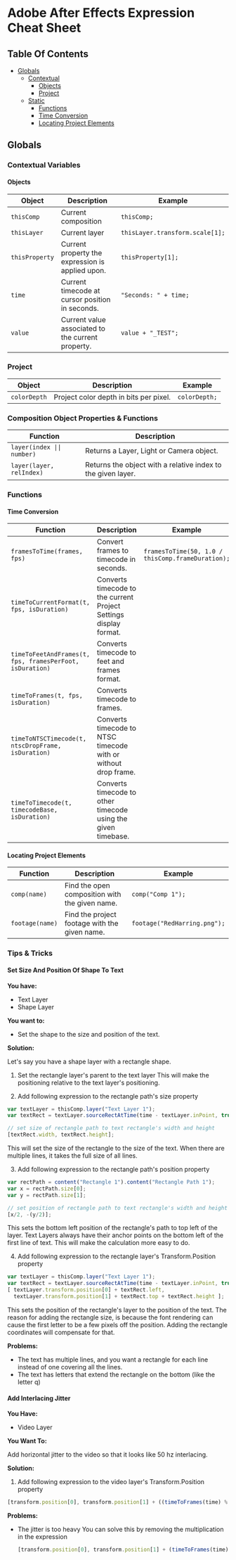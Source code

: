 # Adobe After Effects Expression Cheat Sheet

## Table Of Contents
 - [Globals](#globals)
   - [Contextual](#contextual)
     - [Objects](#objects)
     - [Project](#project)
   - [Static](#static)
     - [Functions](#functions)
      - [Time Conversion](#time-conversion)
      - [Locating Project Elements](#locating-project-elements)


## Globals

### Contextual Variables

#### Objects
Object | Description | Example
------ | ----------- | -------
`thisComp` | Current composition | ```thisComp;```
`thisLayer` | Current layer | ```thisLayer.transform.scale[1];```
`thisProperty` | Current property the expression is applied upon. | ```thisProperty[1];```
`time` | Current timecode at cursor position in seconds. | ```"Seconds: " + time;```
`value` | Current value associated to the current property. | ```value + "_TEST";```

### Project
Object | Description | Example
------ | ----------- | -------
`colorDepth` | Project color depth in bits per pixel. | ```colorDepth;```

### Composition Object Properties & Functions
Function | Description 
-------- | ----------- 
`layer(index \|\| number)` | Returns a Layer, Light or Camera object.
`layer(layer, relIndex)` | Returns the object with a relative index to the given layer.


### Functions

#### Time Conversion

Function | Description | Example
-------- | ----------- | -------
`framesToTime(frames, fps)` | Convert frames to timecode in seconds. | ```framesToTime(50, 1.0 / thisComp.frameDuration);```
`timeToCurrentFormat(t, fps, isDuration)` | Converts timecode to the current Project Settings display format. | |
`timeToFeetAndFrames(t, fps, framesPerFoot, isDuration)` | Converts timecode to feet and frames format. | |
`timeToFrames(t, fps, isDuration)` | Converts timecode to frames. | |
`timeToNTSCTimecode(t, ntscDropFrame, isDuration)` | Converts timecode to NTSC timecode with or without drop frame. | |
`timeToTimecode(t, timecodeBase, isDuration)` | Converts timecode to other timecode using the given timebase. | |

#### Locating Project Elements

Function | Description | Example
-------- | ----------- | -------
`comp(name)` | Find the open composition with the given name. | ```comp("Comp 1");```
`footage(name)` | Find the project footage with the given name. | ```footage("RedHarring.png");```

### Tips & Tricks

#### Set Size And Position Of Shape To Text

**You have:**

* Text Layer
* Shape Layer

**You want to:**

* Set the shape to the size and position of the text.

**Solution:**

Let's say you have a shape layer with a rectangle shape.

1. Set the rectangle layer's parent to the text layer
  This will make the positioning relative to the text layer's positioning.

2. Add following expression to the rectangle path's size property
  ```javascript
  var textLayer = thisComp.layer("Text Layer 1");
  var textRect = textLayer.sourceRectAtTime(time - textLayer.inPoint, true);
  
  // set size of rectangle path to text rectangle's width and height
  [textRect.width, textRect.height];
  ```
  This will set the size of the rectangle to the size of the text. When there
  are multiple lines, it takes the full size of all lines.

3. Add following expression to the rectangle path's position property
  ```javascript
  var rectPath = content("Rectangle 1").content("Rectangle Path 1");
  var x = rectPath.size[0];
  var y = rectPath.size[1];
  
  // set position of rectangle path to text rectangle's width and height
  [x/2, -(y/2)];
  ```
  This sets the bottom left position of the rectangle's path to top left of the layer. Text Layers
  always have their anchor points on the bottom left of the first line of text.
  This will make the calculation more easy to do.

4. Add following expression to the rectangle layer's Transform.Position property
  ```javascript
  var textLayer = thisComp.layer("Text Layer 1");
  var textRect = textLayer.sourceRectAtTime(time - textLayer.inPoint, true);
  [ textLayer.transform.position[0] + textRect.left,
    textLayer.transform.position[1] + textRect.top + textRect.height ];
  ```
  This sets the position of the rectangle's layer to the position of the
  text. The reason for adding the rectangle size, is because the font rendering
  can cause the first letter to be a few pixels off the position. Adding the
  rectangle coordinates will compensate for that.

**Problems:**
* The text has multiple lines, and you want a rectangle for each line instead of
  one covering all the lines.
* The text has letters that extend the rectangle on the bottom (like the letter q)

#### Add Interlacing Jitter

**You Have:**

* Video Layer

**You Want To:**

Add horizontal jitter to the video so that it looks like 50 hz interlacing.

**Solution:**

1. Add following expression to the video layer's Transform.Position property
  
  ```javascript
  [transform.position[0], transform.position[1] + ((timeToFrames(time) % 2) * 2)]
  ```
  
**Problems:**
* The jitter is too heavy
  You can solve this by removing the multiplication in the expression
  
  ```javascript
  [transform.position[0], transform.position[1] + (timeToFrames(time) % 2)]
  ```
